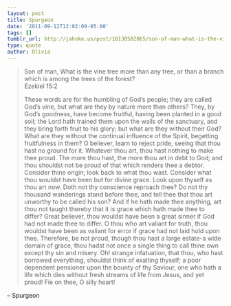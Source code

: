 ```yaml
---
layout: post
title: Spurgeon
date: '2011-09-12T12:02:09-05:00'
tags: []
tumblr_url: http://jahnke.us/post/10130502865/son-of-man-what-is-the-vine-tree-more-than-any
type: quote
author: Olivia
---
```


> Son of man, What is the vine tree more than any tree, or than a branch which is among the trees of the forest?<br/>
> Ezekiel 15:2
> 
> These words are for the humbling of God’s people; they are called God’s vine, but what are they by nature more than others? They, by God’s goodness, have become fruitful, having been planted in a good soil; the Lord hath trained them upon the walls of the sanctuary, and they bring forth fruit to his glory; but what are they without their God? What are they without the continual influence of the Spirit, begetting fruitfulness in them? O believer, learn to reject pride, seeing that thou hast no ground for it. Whatever thou art, thou hast nothing to make thee proud. The more thou hast, the more thou art in debt to God; and thou shouldst not be proud of that which renders thee a debtor. Consider thine origin; look back to what thou wast. Consider what thou wouldst have been but for divine grace. Look upon thyself as thou art now. Doth not thy conscience reproach thee? Do not thy thousand wanderings stand before thee, and tell thee that thou art unworthy to be called his son? And if he hath made thee anything, art thou not taught thereby that it is grace which hath made thee to differ? Great believer, thou wouldst have been a great sinner if God had not made thee to differ. O thou who art valiant for truth, thou wouldst have been as valiant for error if grace had not laid hold upon thee. Therefore, be not proud, though thou hast a large estate-a wide domain of grace, thou hadst not once a single thing to call thine own except thy sin and misery. Oh! strange infatuation, that thou, who hast borrowed everything, shouldst think of exalting thyself; a poor dependent pensioner upon the bounty of thy Saviour, one who hath a life which dies without fresh streams of life from Jesus, and yet proud! Fie on thee, O silly heart!

– Spurgeon

